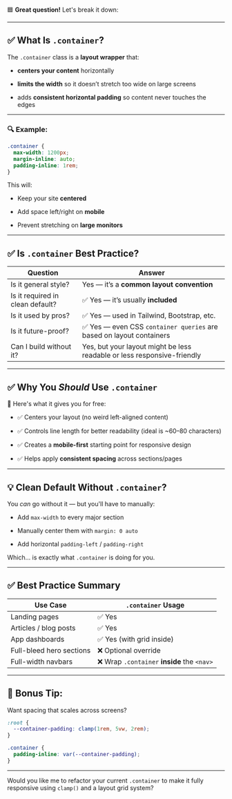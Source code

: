 🟦 **Great question!** Let's break it down:

---

## ✅ What Is `.container`?

The `.container` class is a **layout wrapper** that:

- **centers your content** horizontally
    
- **limits the width** so it doesn’t stretch too wide on large screens
    
- adds **consistent horizontal padding** so content never touches the edges
    

---

### 🔍 Example:

```css
.container {
  max-width: 1200px;
  margin-inline: auto;
  padding-inline: 1rem;
}
```

This will:

- Keep your site **centered**
    
- Add space left/right on **mobile**
    
- Prevent stretching on **large monitors**
    

---

## ✅ Is `.container` Best Practice?

|Question|Answer|
|---|---|
|Is it general style?|Yes — it’s a **common layout convention**|
|Is it required in clean default?|✅ Yes — it’s usually **included**|
|Is it used by pros?|✅ Yes — used in Tailwind, Bootstrap, etc.|
|Is it future-proof?|✅ Yes — even CSS `container queries` are based on layout containers|
|Can I build without it?|Yes, but your layout might be less readable or less responsive-friendly|

---

## ✅ Why You _Should_ Use `.container`

🧠 Here's what it gives you for free:

- ✅ Centers your layout (no weird left-aligned content)
    
- ✅ Controls line length for better readability (ideal is ~60–80 characters)
    
- ✅ Creates a **mobile-first** starting point for responsive design
    
- ✅ Helps apply **consistent spacing** across sections/pages
    

---

## 💡 Clean Default Without `.container`?

You _can_ go without it — but you'll have to manually:

- Add `max-width` to every major section
    
- Manually center them with `margin: 0 auto`
    
- Add horizontal `padding-left` / `padding-right`
    

Which… is exactly what `.container` is doing for you.

---

## ✅ Best Practice Summary

|Use Case|`.container` Usage|
|---|---|
|Landing pages|✅ Yes|
|Articles / blog posts|✅ Yes|
|App dashboards|✅ Yes (with grid inside)|
|Full-bleed hero sections|❌ Optional override|
|Full-width navbars|❌ Wrap `.container` **inside** the `<nav>`|

---

## 🔧 Bonus Tip:

Want spacing that scales across screens?

```css
:root {
  --container-padding: clamp(1rem, 5vw, 2rem);
}

.container {
  padding-inline: var(--container-padding);
}
```

---

Would you like me to refactor your current `.container` to make it fully responsive using `clamp()` and a layout grid system?